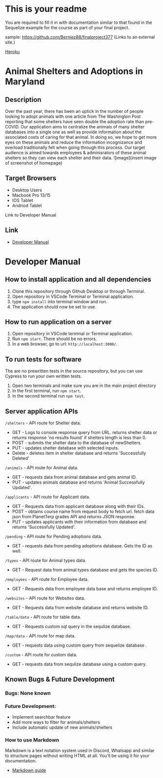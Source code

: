 # This is your readme
You are required to fill it in with documentation similar to that found in the Sequelize example for the course as part of your final project.

sample: https://github.com/Berniez88/finalproject377 (Links to an external site.)

[Heroku](https://dashboard.heroku.com/apps/powerful-plateau-48422)
# Animal Shelters and Adoptions in Maryland
## Description
Over the past year, there has been an uptick in the number of people looking to adopt animals with one article from The Washington Post reporting that some shelters have seen double the adoption rate than pre-COVID. Our application aims to centralize the animals of many shelter databases into a single one as well as provide information about the associated costs of caring for that animal. In doing so, we hope to get more eyes on these animals and reduce the information incognizance and overload traditionally felt when going through this process. Our target audience is aimed towards employees & adminisrators of these animal shelters so they can view each shelter and their data.
![image](insert image of screenshot of homepage)

## Target Browsers
* Desktop Users
* Macbook Pro 13/15 
* IOS Tablet
* Andriod Tablet   

Link to Developer Manual
## Link
* [Developer Manual]()
# Developer Manual
## How to install application and all dependencies
1. Clone this repository through Github Desktop or through Terminal.
2. Open repository in VSCode Terminal or Terminal application.
3. type ```npm install``` into terminal window and run.
4. The application should now be set to use.

## How to run application on a server
1. Open repository in VSCode terminal or Terminal application.
2. Run ```npm start```. There should be no errors.
3. In a web browser, go to url: ```http://localhost:3000/```.

## To run tests for software
The are no prewritten tests in the source repository, but you can use Cypress to run your own written tests.
1. Open two terminals and make sure you are in the main project directory
2. In the first terminal, run ```npm start```.
3. In the second terminal run ```npm test```.

## Server application APIs
```/shelters``` - API route for Shelter data.
* GET - Logs to console response query from URL. returns shelter data or returns response 'no results found' if shelters length is less than 0.
* POST - submits the shelter data to the database of newShelters.
* PUT - updates shelter database with selected inputs.
* Delete - deletes item in shelter database and returns 'Successfully Deleted'

```/animals``` - API route for Animal data.
* GET - requests data from animal database and gets animal ID.
* PUT - updates animals database and returns 'Animal Successfully Updated'.

```/applicants``` - API route for Applicant data.
* GET - Requests data from applicant database along with their IDs.
* POST - obtains course name from request body to fetch url. fetch data json from PlanetTerp grades API and returns JSON response. 
* PUT - updates applicants with their information from database and returns 'Successfully Updated'.

```/pending``` - API route for Pending adoptions data.
* GET - requests data from pending adoptions database. Gets the ID as well.

```/types``` - API route for Animal types data.
* GET - Request data from animal types database and gets the species ID.

```/employees``` - API route for Employee data.
* GET - Requests data from employee data base and returns employee ID.

```/websites``` - API route for Websites data.
* GET - Requests data from website database and returns website ID.

```/table/data``` - API route for table data.
* GET - Requests custom sql query in the sequlize database. 

```/map/data``` - API route for map data.
* GET - requests data using custom query from sequelize database .

```/custom``` - API route for custom data.
* GET - requests data from sequlize database using a custom query.

## Known Bugs & Future Development
### Bugs: None known


### Future Development: 
* Implement searchbar feature
* Add more ways to filter for animals/shelters
* Include automatic update of new animals/shelters

### How to use Markdown
Markdown is a text notation system used in Discord, Whatsapp and similar to structure pages without writing HTML at all. You'll be using it for your documentation.
* [Markdown guide](https://www.markdownguide.org/cheat-sheet/)